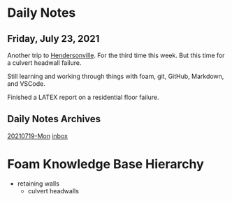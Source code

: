 # Daily Notes

## Friday, July 23, 2021

Another trip to [Hendersonville](https://en.wikipedia.org/wiki/Hendersonville,_Tennessee). For the third time this week. But this time for a culvert headwall failure.

Still learning and working through things with foam, git, GitHub, Markdown, and VSCode.

Finished a LATEX report on a residential floor failure.

## Daily Notes Archives

[20210719-Mon](../docs/journal/20210719-Mon.md)
[inbox](../inbox.md)

# Foam Knowledge Base Hierarchy

- retaining walls
    - culvert headwalls
